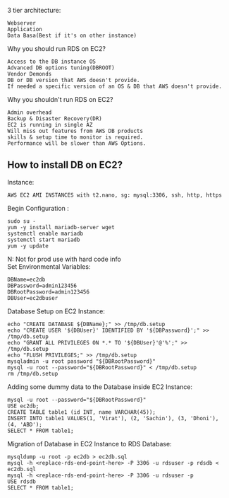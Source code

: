 3 tier architecture:
```
Webserver
Application
Data Basa(Best if it's on other instance)
```
Why you should run RDS on EC2?
```
Access to the DB instance OS
Advanced DB options tuning(DBROOT)
Vendor Demonds
DB or DB version that AWS doesn't provide.
If needed a specific version of an OS & DB that AWS doesn't provide.
```
Why you shouldn't run RDS on EC2?
```
Admin overhead
Backup & Disaster Recovery(DR)
EC2 is running in single AZ
Will miss out features from AWS DB products
skills & setup time to monitor is required.
Performance will be slower than AWS Options.
```
How to install DB on EC2?
---------------------
Instance: 
```
AWS EC2 AMI INSTANCES with t2.nano, sg: mysql:3306, ssh, http, https
```
Begin Configuration :
```
sudo su -
yum -y install mariadb-server wget
systemctl enable mariadb
systemctl start mariadb
yum -y update
```
N: Not for prod use with hard code info  
Set Environmental Variables:
```
DBName=ec2db
DBPassword=admin123456
DBRootPassword=admin123456
DBUser=ec2dbuser
```
Database Setup on EC2 Instance:
```
echo "CREATE DATABASE ${DBName};" >> /tmp/db.setup
echo "CREATE USER '${DBUser}' IDENTIFIED BY '${DBPassword}';" >> /tmp/db.setup
echo "GRANT ALL PRIVILEGES ON *.* TO '${DBUser}'@'%';" >> /tmp/db.setup
echo "FLUSH PRIVILEGES;" >> /tmp/db.setup
mysqladmin -u root password "${DBRootPassword}"
mysql -u root --password="${DBRootPassword}" < /tmp/db.setup
rm /tmp/db.setup
```
Adding some dummy data to the Database inside EC2 Instance:
```
mysql -u root --password="${DBRootPassword}"
USE ec2db;
CREATE TABLE table1 (id INT, name VARCHAR(45));
INSERT INTO table1 VALUES(1, 'Virat'), (2, 'Sachin'), (3, 'Dhoni'), (4, 'ABD');
SELECT * FROM table1;
```
Migration of Database in EC2 Instance to RDS Database:
```
mysqldump -u root -p ec2db > ec2db.sql
mysql -h <replace-rds-end-point-here> -P 3306 -u rdsuser -p rdsdb < ec2db.sql
mysql -h <replace-rds-end-point-here> -P 3306 -u rdsuser -p
USE rdsdb
SELECT * FROM table1;
```
